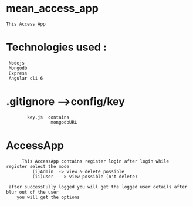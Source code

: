 # mean_access_app
    
    This Access App 
    
# Technologies used :
     Nodejs
     Mongodb
     Express
     Angular cli 6
     
 #   .gitignore  -->config/key   
            key.js  contains 
                     mongodbURL
                     
                     
 # AccessApp
          This AccessApp contains register login after login while register select the mode 
              (i)Admin  -> view & delete possible
              (ii)user  --> view possible (n't delete)

     after successFully logged you will get the logged user details after blur out of the user 
        you will get the options 
                
                     
                     
